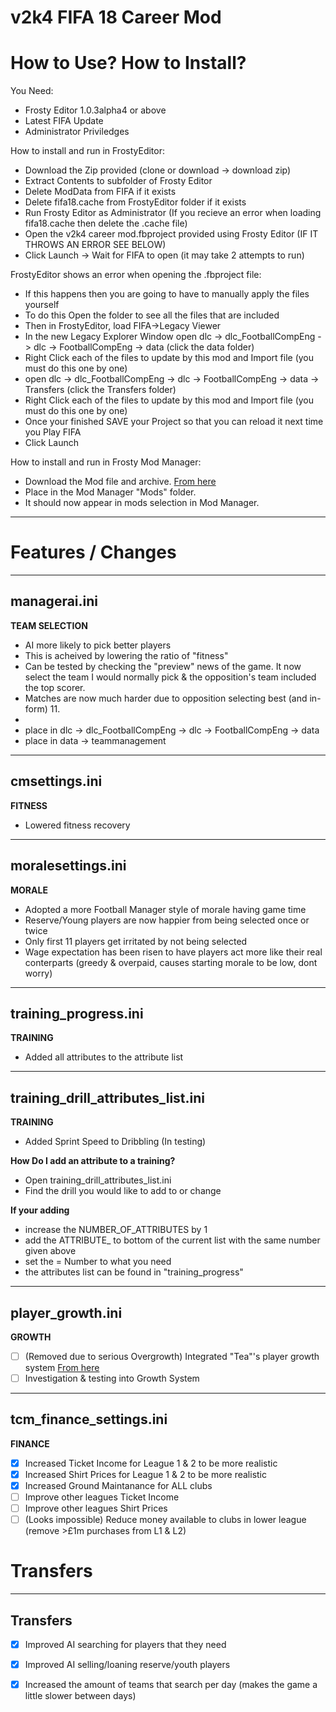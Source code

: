 # v2k4 FIFA 18 Career Mod

# How to Use? How to Install?

You Need:
- Frosty Editor 1.0.3alpha4 or above
- Latest FIFA Update
- Administrator Priviledges

How to install and run in FrostyEditor:
- Download the Zip provided (clone or download -> download zip)
- Extract Contents to subfolder of Frosty Editor
- Delete ModData from FIFA if it exists
- Delete fifa18.cache from FrostyEditor folder if it exists
- Run Frosty Editor as Administrator (If you recieve an error when loading fifa18.cache then delete the .cache file)
- Open the v2k4 career mod.fbproject provided using Frosty Editor (IF IT THROWS AN ERROR SEE BELOW)
- Click Launch -> Wait for FIFA to open (it may take 2 attempts to run)

FrostyEditor shows an error when opening the .fbproject file:
- If this happens then you are going to have to manually apply the files yourself
- To do this Open the folder to see all the files that are included
- Then in FrostyEditor, load FIFA->Legacy Viewer
- In the new Legacy Explorer Window open dlc -> dlc_FootballCompEng -> dlc -> FootballCompEng -> data (click the data folder)
- Right Click each of the files to update by this mod and Import file (you must do this one by one)
- open dlc -> dlc_FootballCompEng -> dlc -> FootballCompEng -> data -> Transfers (click the Transfers folder)
- Right Click each of the files to update by this mod and Import file (you must do this one by one)
- Once your finished SAVE your Project so that you can reload it next time you Play FIFA
- Click Launch

How to install and run in Frosty Mod Manager:
- Download the Mod file and archive. [From here](https://1drv.ms/f/s!AnhDYHPF81b3gdN6vWXKsuIf7pq6Gg)
- Place in the Mod Manager "Mods" folder. 
- It should now appear in mods selection in Mod Manager.

---------------------------

# Features / Changes

---------------------------
managerai.ini
---------------------------

__TEAM SELECTION__

- AI more likely to pick better players
- This is acheived by lowering the ratio of "fitness"
- Can be tested by checking the "preview" news of the game. It now select the team I would normally pick & the opposition's team included the top scorer. 
- Matches are now much harder due to opposition selecting best (and in-form) 11.
- 
- place in dlc -> dlc_FootballCompEng -> dlc -> FootballCompEng -> data 
- place in data -> teammanagement

---------------------------
cmsettings.ini
---------------------------

__FITNESS__

- Lowered fitness recovery

---------------------------
moralesettings.ini
---------------------------

__MORALE__

- Adopted a more Football Manager style of morale having game time
- Reserve/Young players are now happier from being selected once or twice
- Only first 11 players get irritated by not being selected
- Wage expectation has been risen to have players act more like their real conterparts (greedy & overpaid, causes starting morale to be low, dont worry)

---------------------------
training_progress.ini
---------------------------

__TRAINING__

- Added all attributes to the attribute list

---------------------------
training_drill_attributes_list.ini
---------------------------

__TRAINING__

- Added Sprint Speed to Dribbling (In testing)

**How Do I add an attribute to a training?**

- Open training_drill_attributes_list.ini
- Find the drill you would like to add to or change

**If your adding** 
- increase the NUMBER_OF_ATTRIBUTES by 1
- add the ATTRIBUTE_ to bottom of the current list with the same number given above
- set the = Number to what you need
- the attributes list can be found in "training_progress"


---------------------------
player_growth.ini
---------------------------
 
__GROWTH__
- [ ] (Removed due to serious Overgrowth) Integrated "Tea"'s player growth system [From here](http://www.soccergaming.com/index.php?threads/player-overall-physical-degradation-fix.6464936/)
- [ ] Investigation & testing into Growth System

---------------------------
tcm_finance_settings.ini
---------------------------

__FINANCE__
- [x] Increased Ticket Income for League 1 & 2 to be more realistic
- [x] Increased Shirt Prices for League 1 & 2 to be more realistic
- [x] Increased Ground Maintanance for ALL clubs
- [ ] Improve other leagues Ticket Income
- [ ] Improve other leagues Shirt Prices
- [ ] (Looks impossible) Reduce money available to clubs in lower league (remove >£1m purchases from L1 & L2)

# Transfers

--------------------------------------
Transfers
--------------------------------------
- [x] Improved AI searching for players that they need
- [x] Improved AI selling/loaning reserve/youth players
- [x] Increased the amount of teams that search per day (makes the game a little slower between days)


